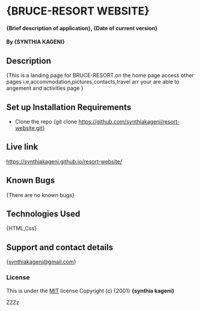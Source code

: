 # {BRUCE-RESORT WEBSITE}
#### {Brief description of application}, {Date of current version}
#### By **{SYNTHIA KAGENI}**
## Description
{This is a landing page for BRUCE-RESORT.on the home page
 access other pages i.e,accommodation,pictures,contacts,travel arr your are able to angement and activities page }
## Set up Installation Requirements
* Clone the repo {git clone  https://github.com/synthiakageni/resort-website.git}

## Live link
 https://synthiakageni.github.io/resort-website/
## Known Bugs
{There are no known bugs}
## Technologies Used
{HTML,Css}
## Support and contact details
{synthiakageni@gmail.com}
### License
This is under the [MIT](LICENSE) license
Copyright (c) {2001} **{synthia kageni}**

ZZZz